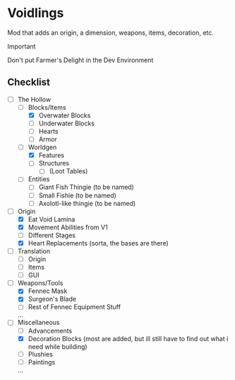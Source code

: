 # Voidlings
Mod that adds an origin, a dimension, weapons, items, decoration, etc.

>[!IMPORTANT]
> Don't put Farmer's Delight in the Dev Environment

## Checklist
- [ ] The Hollow
  - [ ] Blocks/Items
    - [x] Overwater Blocks
    - [ ] Underwater Blocks
    - [ ] Hearts
    - [ ] Armor
  - [ ] Worldgen
    - [X] Features
    - [ ] Structures
      - [ ] (Loot Tables)
  - [ ] Entities
    - [ ] Giant Fish Thingie (to be named)
    - [ ] Small Fishie (to be named)
    - [ ] Axolotl-like thingie (to be named)
- [ ] Origin
  - [x] Eat Void Lamina
  - [x] Movement Abilities from V1
  - [ ] Different Stages
  - [x] Heart Replacements (sorta, the bases are there)
- [ ] Translation
  - [ ] Origin
  - [ ] Items
  - [ ] GUI
- [ ] Weapons/Tools
  - [x] Fennec Mask
  - [x] Surgeon's Blade
  - [ ] Rest of Fennec Equipment Stuff
  
  ...
- [ ] Miscellaneous
  - [ ] Advancements
  - [X] Decoration Blocks (most are added, but ill still have to find out what i need while building)
  - [ ] Plushies
  - [ ] Paintings
  
  ...
